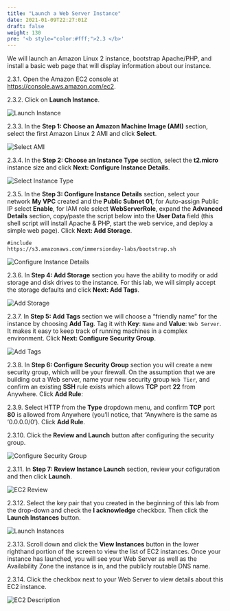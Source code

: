 ```yaml
---
title: "Launch a Web Server Instance"
date: 2021-01-09T22:27:01Z
draft: false
weight: 130
pre: '<b style="color:#fff;">2.3 </b>'
---
```

We will launch an Amazon Linux 2 instance, bootstrap Apache/PHP, and install a basic web page that will display information about our instance.

2.3.1\. Open the Amazon EC2 console at https://console.aws.amazon.com/ec2.

2.3.2\. Click on **Launch Instance**.

![Launch Instance](../images/ec2-launch.png)

2.3.3\. In the **Step 1: Choose an Amazon Machine Image (AMI)** section, select the first Amazon Linux 2 AMI and click **Select**.

![Select AMI](../images/ec2-select-ami.png)

2.3.4\. In the **Step 2: Choose an Instance Type** section, select the **t2.micro** instance size and click **Next: Configure Instance Details**.

![Select Instance Type](../images/ec2-select-instance-type.png)

2.3.5\. In the **Step 3: Configure Instance Details** section, select your network **My VPC** created and the **Public Subnet 01**, for Auto-assign Public IP select **Enable**, for IAM role select **WebServerRole**, expand the **Advanced Details** section, copy/paste the script below into the **User Data** field (this shell script will install Apache & PHP, start the web service, and deploy a simple web page). Click **Next: Add Storage**.

```console
#include
https://s3.amazonaws.com/immersionday-labs/bootstrap.sh
```

![Configure Instance Details](../images/ec2-details.png)

2.3.6\. In **Step 4: Add Storage** section you have the ability to modify or add storage and disk drives to the instance. For this lab, we will simply accept the storage defaults and click **Next: Add Tags**.

![Add Storage](../images/ec2-storage.png)

2.3.7\. In **Step 5: Add Tags** section we will choose a “friendly name” for the instance by choosing **Add Tag**. Tag it with **Key**: `Name` and  **Value**: `Web Server`. It makes it easy to keep track of running machines in a complex environment. Click **Next: Configure Security Group**.

![Add Tags](../images/ec2-tag.png)

2.3.8\. In **Step 6: Configure Security Group** section you will create a new security group, which will be your firewall. On the assumption that we are building out a Web server, name your new security group `Web Tier`, and confirm an existing **SSH** rule exists which allows **TCP** port **22** from Anywhere. Click **Add Rule**:

2.3.9\. Select HTTP from the **Type** dropdown menu, and confirm **TCP** port **80** is allowed from Anywhere (you’ll notice, that “Anywhere is the same as ‘0.0.0.0/0’).  Click **Add Rule**. 

2.3.10\. Click the **Review and Launch** button after configuring the security group.

![Configure Security Group](../images/ec2-sg.png)

2.3.11\. In **Step 7: Review Instance Launch** section, review your cofiguration and then click **Launch**.

![EC2 Review](../images/ec2-review.png)

2.3.12\. Select the key pair that you created in the beginning of this lab from the drop-down and check the **I acknowledge** checkbox. Then click the **Launch Instances** button.

![Launch Instances](../images/ec2-select-key.png)

2.3.13\. Scroll down and click the **View Instances** button in the lower righthand portion of the screen to view the list of EC2 instances. Once your instance has launched, you will see your Web Server as well as the Availability Zone the instance is in, and the publicly routable DNS name.

2.3.14\. Click the checkbox next to your Web Server to view details about this EC2 instance.

![EC2 Description](../images/ec2-description.png)